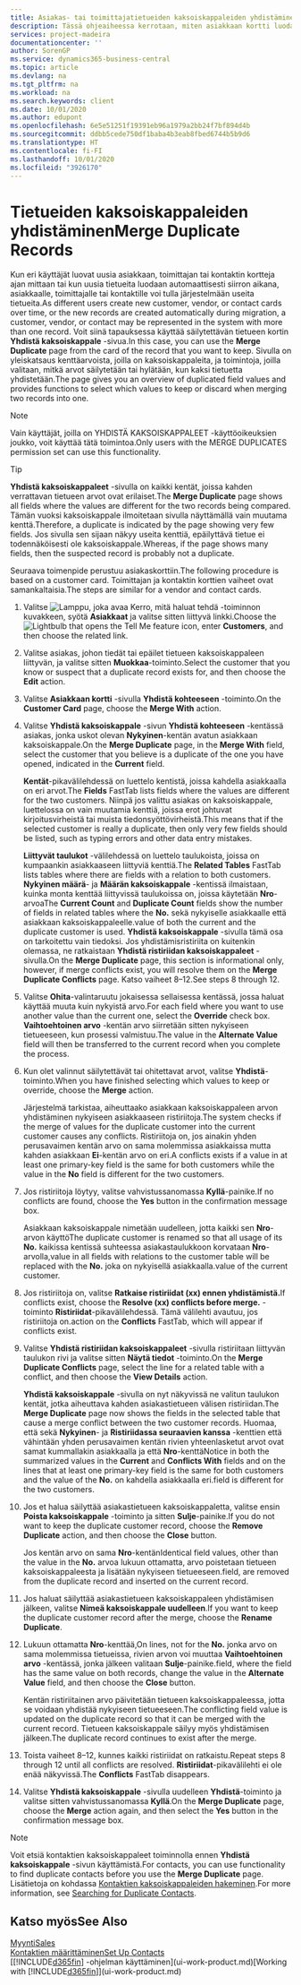 ```yaml
---
title: Asiakas- tai toimittajatietueiden kaksoiskappaleiden yhdistäminen | Microsoft Docs
description: Tässä ohjeaiheessa kerrotaan, miten asiakkaan kortti luodaan rekisteröimään tietoja kustakin uudesta asiakkaasta, jolle myyt.
services: project-madeira
documentationcenter: ''
author: SorenGP
ms.service: dynamics365-business-central
ms.topic: article
ms.devlang: na
ms.tgt_pltfrm: na
ms.workload: na
ms.search.keywords: client
ms.date: 10/01/2020
ms.author: edupont
ms.openlocfilehash: 6e5e51251f19391eb96a1979a2bb24f7bf894d4b
ms.sourcegitcommit: ddbb5cede750df1baba4b3eab8fbed6744b5b9d6
ms.translationtype: HT
ms.contentlocale: fi-FI
ms.lasthandoff: 10/01/2020
ms.locfileid: "3926170"
---
```

# <a name="merge-duplicate-records"></a><span data-ttu-id="4031c-103">Tietueiden kaksoiskappaleiden yhdistäminen</span><span class="sxs-lookup"><span data-stu-id="4031c-103">Merge Duplicate Records</span></span>
<span data-ttu-id="4031c-104">Kun eri käyttäjät luovat uusia asiakkaan, toimittajan tai kontaktin kortteja ajan mittaan tai kun uusia tietueita luodaan automaattisesti siirron aikana, asiakkaalle, toimittajalle tai kontaktille voi tulla järjestelmään useita tietueita.</span><span class="sxs-lookup"><span data-stu-id="4031c-104">As different users create new customer, vendor, or contact cards over time, or the new records are created automatically during migration, a customer, vendor, or contact may be represented in the system with more than one record.</span></span> <span data-ttu-id="4031c-105">Voit siinä tapauksessa käyttää säilytettävän tietueen kortin **Yhdistä kaksoiskappale** -sivua.</span><span class="sxs-lookup"><span data-stu-id="4031c-105">In this case, you can use the **Merge Duplicate** page from the card of the record that you want to keep.</span></span> <span data-ttu-id="4031c-106">Sivulla on yleiskatsaus kenttäarvoista, joilla on kaksoiskappaleita, ja toimintoja, joilla valitaan, mitkä arvot säilytetään tai hylätään, kun kaksi tietuetta yhdistetään.</span><span class="sxs-lookup"><span data-stu-id="4031c-106">The page gives you an overview of duplicated field values and provides functions to select which values to keep or discard when merging two records into one.</span></span>

> [!NOTE]
> <span data-ttu-id="4031c-107">Vain käyttäjät, joilla on YHDISTÄ KAKSOISKAPPALEET -käyttöoikeuksien joukko, voit käyttää tätä toimintoa.</span><span class="sxs-lookup"><span data-stu-id="4031c-107">Only users with the MERGE DUPLICATES permission set can use this functionality.</span></span>

> [!TIP]
> <span data-ttu-id="4031c-108">**Yhdistä kaksoiskappaleet** -sivulla on kaikki kentät, joissa kahden verrattavan tietueen arvot ovat erilaiset.</span><span class="sxs-lookup"><span data-stu-id="4031c-108">The **Merge Duplicate** page shows all fields where the values are different for the two records being compared.</span></span> <span data-ttu-id="4031c-109">Tämän vuoksi kaksoiskappale ilmoitetaan sivulla näyttämällä vain muutama kenttä.</span><span class="sxs-lookup"><span data-stu-id="4031c-109">Therefore, a duplicate is indicated by the page showing very few fields.</span></span> <span data-ttu-id="4031c-110">Jos sivulla sen sijaan näkyy useita kenttiä, epäilyttävä tietue ei todennäköisesti ole kaksoiskappale.</span><span class="sxs-lookup"><span data-stu-id="4031c-110">Whereas, if the page shows many fields, then the suspected record is probably not a duplicate.</span></span>

<span data-ttu-id="4031c-111">Seuraava toimenpide perustuu asiakaskorttiin.</span><span class="sxs-lookup"><span data-stu-id="4031c-111">The following procedure is based on a customer card.</span></span> <span data-ttu-id="4031c-112">Toimittajan ja kontaktin korttien vaiheet ovat samankaltaisia.</span><span class="sxs-lookup"><span data-stu-id="4031c-112">The steps are similar for a vendor  and contact cards.</span></span>

1. <span data-ttu-id="4031c-113">Valitse ![Lamppu, joka avaa Kerro, mitä haluat tehdä -toiminnon](media/ui-search/search_small.png "Kerro, mitä haluat tehdä") kuvakkeen, syötä **Asiakkaat** ja valitse sitten liittyvä linkki.</span><span class="sxs-lookup"><span data-stu-id="4031c-113">Choose the ![Lightbulb that opens the Tell Me feature](media/ui-search/search_small.png "Tell me what you want to do") icon, enter **Customers**, and then choose the related link.</span></span>
2. <span data-ttu-id="4031c-114">Valitse asiakas, johon tiedät tai epäilet tietueen kaksoiskappaleen liittyvän, ja valitse sitten **Muokkaa**-toiminto.</span><span class="sxs-lookup"><span data-stu-id="4031c-114">Select the customer that you know or suspect that a duplicate record exists for, and then choose the **Edit** action.</span></span>
3. <span data-ttu-id="4031c-115">Valitse **Asiakkaan kortti** -sivulla **Yhdistä kohteeseen** -toiminto.</span><span class="sxs-lookup"><span data-stu-id="4031c-115">On the **Customer Card** page, choose the **Merge With** action.</span></span>
4. <span data-ttu-id="4031c-116">Valitse **Yhdistä kaksoiskappale** -sivun **Yhdistä kohteeseen** -kentässä asiakas, jonka uskot olevan **Nykyinen**-kentän avatun asiakkaan kaksoiskappale.</span><span class="sxs-lookup"><span data-stu-id="4031c-116">On the **Merge Duplicate** page, in the **Merge With** field, select the customer that you believe is a duplicate of the one you have opened, indicated in the **Current** field.</span></span>

    <span data-ttu-id="4031c-117">**Kentät**-pikavälilehdessä on luettelo kentistä, joissa kahdella asiakkaalla on eri arvot.</span><span class="sxs-lookup"><span data-stu-id="4031c-117">The **Fields** FastTab lists fields where the values are different for the two customers.</span></span> <span data-ttu-id="4031c-118">Niinpä jos valittu asiakas on kaksoiskappale, luettelossa on vain muutamia kenttiä, joissa erot johtuvat kirjoitusvirheistä tai muista tiedonsyöttövirheistä.</span><span class="sxs-lookup"><span data-stu-id="4031c-118">This means that if the selected customer is really a duplicate, then only very few fields should be listed, such as typing errors and other data entry mistakes.</span></span>

    <span data-ttu-id="4031c-119">**Liittyvät taulukot** -välilehdessä on luettelo taulukoista, joissa on kumpaankin asiakkaaseen liittyviä kenttiä.</span><span class="sxs-lookup"><span data-stu-id="4031c-119">The **Related Tables** FastTab lists tables where there are fields with a relation to both customers.</span></span> <span data-ttu-id="4031c-120">**Nykyinen määrä**- ja **Määrän kaksoiskappale** -kentissä ilmaistaan, kuinka monta kenttää liittyvissä taulukoissa on, joissa käytetään **Nro**-arvoa</span><span class="sxs-lookup"><span data-stu-id="4031c-120">The **Current Count** and **Duplicate Count** fields show the number of fields in related tables where the **No.**</span></span> <span data-ttu-id="4031c-121">sekä nykyiselle asiakkaalle että asiakkaan kaksoiskappaleelle.</span><span class="sxs-lookup"><span data-stu-id="4031c-121">value of both the current and the duplicate customer is used.</span></span> <span data-ttu-id="4031c-122">**Yhdistä kaksoiskappale** -sivulla tämä osa on tarkoitettu vain tiedoksi. Jos yhdistämisristiriita on kuitenkin olemassa, ne ratkaistaan **Yhdistä ristiriidan kaksoiskappaleet** -sivulla.</span><span class="sxs-lookup"><span data-stu-id="4031c-122">On the **Merge Duplicate** page, this section is informational only, however, if merge conflicts exist, you will resolve them on the **Merge Duplicate Conflicts** page.</span></span> <span data-ttu-id="4031c-123">Katso vaiheet 8–12.</span><span class="sxs-lookup"><span data-stu-id="4031c-123">See steps 8 through 12.</span></span>   

5. <span data-ttu-id="4031c-124">Valitse **Ohita**-valintaruutu jokaisessa sellaisessa kentässä, jossa haluat käyttää muuta kuin nykyistä arvo.</span><span class="sxs-lookup"><span data-stu-id="4031c-124">For each field where you want to use another value than the current one, select the **Override** check box.</span></span> <span data-ttu-id="4031c-125">**Vaihtoehtoinen arvo** -kentän arvo siirretään sitten nykyiseen tietueeseen, kun prosessi valmistuu.</span><span class="sxs-lookup"><span data-stu-id="4031c-125">The value in the **Alternate Value** field will then be transferred to the current record when you complete the process.</span></span>
6. <span data-ttu-id="4031c-126">Kun olet valinnut säilytettävät tai ohitettavat arvot, valitse **Yhdistä**-toiminto.</span><span class="sxs-lookup"><span data-stu-id="4031c-126">When you have finished selecting which values to keep or override, choose the **Merge** action.</span></span>

    <span data-ttu-id="4031c-127">Järjestelmä tarkistaa, aiheuttaako asiakkaan kaksoiskappaleen arvon yhdistäminen nykyiseen asiakkaaseen ristiriitoja.</span><span class="sxs-lookup"><span data-stu-id="4031c-127">The system checks if the merge of values for the duplicate customer into the current customer causes any conflicts.</span></span> <span data-ttu-id="4031c-128">Ristiriitoja on, jos ainakin yhden perusavaimen kentän arvo on sama molemmissa asiakkaissa mutta kahden asiakkaan **Ei**-kentän arvo on eri.</span><span class="sxs-lookup"><span data-stu-id="4031c-128">A conflicts exists if a value in at least one primary-key field is the same for both customers while the value in the **No** field is different for the two customers.</span></span>

7. <span data-ttu-id="4031c-129">Jos ristiriitoja löytyy, valitse vahvistussanomassa **Kyllä**-painike.</span><span class="sxs-lookup"><span data-stu-id="4031c-129">If no conflicts are found, choose the **Yes** button in the confirmation message box.</span></span>

    <span data-ttu-id="4031c-130">Asiakkaan kaksoiskappale nimetään uudelleen, jotta kaikki sen **Nro**-arvon käyttö</span><span class="sxs-lookup"><span data-stu-id="4031c-130">The duplicate customer is renamed so that all usage of its **No.**</span></span> <span data-ttu-id="4031c-131">kaikissa kentissä suhteessa asiakastaulukkoon korvataan **Nro**-arvolla,</span><span class="sxs-lookup"><span data-stu-id="4031c-131">value in all fields with relations to the customer table will be replaced with the **No.**</span></span> <span data-ttu-id="4031c-132">joka on nykyisellä asiakkaalla.</span><span class="sxs-lookup"><span data-stu-id="4031c-132">value of the current customer.</span></span>
8. <span data-ttu-id="4031c-133">Jos ristiriitoja on, valitse **Ratkaise ristiriidat (xx) ennen yhdistämistä.**</span><span class="sxs-lookup"><span data-stu-id="4031c-133">If conflicts exist, choose the **Resolve (xx) conflicts before merge.**</span></span> <span data-ttu-id="4031c-134">-toiminto **Ristiriidat**-pikavälilehdessä. Tämä välilehti avautuu, jos ristiriitoja on.</span><span class="sxs-lookup"><span data-stu-id="4031c-134">action on the **Conflicts** FastTab, which will appear if conflicts exist.</span></span>
9. <span data-ttu-id="4031c-135">Valitse **Yhdistä ristiriidan kaksoiskappaleet** -sivulla ristiriitaan liittyvän taulukon rivi ja valitse sitten **Näytä tiedot** -toiminto.</span><span class="sxs-lookup"><span data-stu-id="4031c-135">On the **Merge Duplicate Conflicts** page, select the line for a related table with a conflict, and then choose the **View Details** action.</span></span>

    <span data-ttu-id="4031c-136">**Yhdistä kaksoiskappale** -sivulla on nyt näkyvissä ne valitun taulukon kentät, jotka aiheuttava kahden asiakastietueen välisen ristiriidan.</span><span class="sxs-lookup"><span data-stu-id="4031c-136">The **Merge Duplicate** page now shows the fields in the selected table that cause a merge conflict between the two customer records.</span></span> <span data-ttu-id="4031c-137">Huomaa, että sekä **Nykyinen**- ja **Ristiriidassa seuraavien kanssa** -kenttien että vähintään yhden perusavaimen kentän rivien yhteenlasketut arvot ovat samat kummallakin asiakkaalla ja että **Nro**-kenttä</span><span class="sxs-lookup"><span data-stu-id="4031c-137">Notice in both the summarized values in the **Current** and **Conflicts With** fields and on the lines that at least one primary-key field is the same for both customers and the value of the **No.**</span></span> <span data-ttu-id="4031c-138">on kahdella asiakkaalla eri.</span><span class="sxs-lookup"><span data-stu-id="4031c-138">field is different for the two customers.</span></span>   
10. <span data-ttu-id="4031c-139">Jos et halua säilyttää asiakastietueen kaksoiskappaletta, valitse ensin **Poista kaksoiskappale** -toiminto ja sitten **Sulje**-painike.</span><span class="sxs-lookup"><span data-stu-id="4031c-139">If you do not want to keep the duplicate customer record, choose the **Remove Duplicate** action, and then choose the **Close** button.</span></span>

    <span data-ttu-id="4031c-140">Jos kentän arvo on sama **Nro**-kentän</span><span class="sxs-lookup"><span data-stu-id="4031c-140">Identical field values, other than the value in the **No.**</span></span> <span data-ttu-id="4031c-141">arvoa lukuun ottamatta, arvo poistetaan tietueen kaksoiskappaleesta ja lisätään nykyiseen tietueeseen.</span><span class="sxs-lookup"><span data-stu-id="4031c-141">field, are removed from the duplicate record and inserted on the current record.</span></span>
11. <span data-ttu-id="4031c-142">Jos haluat säilyttää asiakastietueen kaksoiskappaleen yhdistämisen jälkeen, valitse **Nimeä kaksoiskappale uudelleen**.</span><span class="sxs-lookup"><span data-stu-id="4031c-142">If you want to keep the duplicate customer record after the merge,  choose the **Rename Duplicate**.</span></span>
12. <span data-ttu-id="4031c-143">Lukuun ottamatta **Nro**-kenttää,</span><span class="sxs-lookup"><span data-stu-id="4031c-143">On lines, not for the **No.**</span></span> <span data-ttu-id="4031c-144">jonka arvo on sama molemmissa tietueissa, rivien arvon voi muuttaa **Vaihtoehtoinen arvo** -kentässä, jonka jälkeen valitaan **Sulje**-painike.</span><span class="sxs-lookup"><span data-stu-id="4031c-144">field, where the field has the same value on both records, change the value in the **Alternate Value** field, and then choose the **Close** button.</span></span>

    <span data-ttu-id="4031c-145">Kentän ristiriitainen arvo päivitetään tietueen kaksoiskappaleessa, jotta se voidaan yhdistää nykyiseen tietueeseen.</span><span class="sxs-lookup"><span data-stu-id="4031c-145">The conflicting field value is updated on the duplicate record so that it can be merged with the current record.</span></span> <span data-ttu-id="4031c-146">Tietueen kaksoiskappale säilyy myös yhdistämisen jälkeen.</span><span class="sxs-lookup"><span data-stu-id="4031c-146">The duplicate record continues to exist after the merge.</span></span>
13. <span data-ttu-id="4031c-147">Toista vaiheet 8–12, kunnes kaikki ristiriidat on ratkaistu.</span><span class="sxs-lookup"><span data-stu-id="4031c-147">Repeat steps 8 through 12 until all conflicts are resolved.</span></span> <span data-ttu-id="4031c-148">**Ristiriidat**-pikavälilehti ei ole enää näkyvissä.</span><span class="sxs-lookup"><span data-stu-id="4031c-148">The **Conflicts** FastTab disappears.</span></span>
14. <span data-ttu-id="4031c-149">Valitse **Yhdistä kaksoiskappale** -sivulla uudelleen **Yhdistä**-toiminto ja valitse sitten vahvistussanomassa **Kyllä**.</span><span class="sxs-lookup"><span data-stu-id="4031c-149">On the **Merge Duplicate** page, choose the **Merge** action again, and then select the **Yes** button in the confirmation message box.</span></span>

> [!NOTE]
> <span data-ttu-id="4031c-150">Voit etsiä kontaktien kaksoiskappaleet toiminnolla ennen **Yhdistä kaksoiskappale** -sivun käyttämistä.</span><span class="sxs-lookup"><span data-stu-id="4031c-150">For contacts, you can use functionality to find duplicate contacts before you use the **Merge Duplicate** page.</span></span> <span data-ttu-id="4031c-151">Lisätietoja on kohdassa [Kontaktien kaksoiskappaleiden hakeminen](marketing-setup-contacts.md#searching-for-duplicate-contacts).</span><span class="sxs-lookup"><span data-stu-id="4031c-151">For more information, see [Searching for Duplicate Contacts](marketing-setup-contacts.md#searching-for-duplicate-contacts).</span></span>

## <a name="see-also"></a><span data-ttu-id="4031c-152">Katso myös</span><span class="sxs-lookup"><span data-stu-id="4031c-152">See Also</span></span>
[<span data-ttu-id="4031c-153">Myynti</span><span class="sxs-lookup"><span data-stu-id="4031c-153">Sales</span></span>](sales-manage-sales.md)  
[<span data-ttu-id="4031c-154">Kontaktien määrittäminen</span><span class="sxs-lookup"><span data-stu-id="4031c-154">Set Up Contacts</span></span>](marketing-setup-contacts.md)  
<span data-ttu-id="4031c-155">[[!INCLUDE[d365fin](includes/d365fin_md.md)] -ohjelman käyttäminen](ui-work-product.md)</span><span class="sxs-lookup"><span data-stu-id="4031c-155">[Working with [!INCLUDE[d365fin](includes/d365fin_md.md)]](ui-work-product.md)</span></span>
